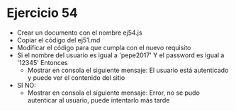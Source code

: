 # Ejercicio 54

* Crear un documento con el nombre ej54.js
* Copiar el código del ej51.md
* Modificar el código para que cumpla con el nuevo requisito
* Si el nombre del usuario es igual a 'pepe2017' Y el password es igual a '12345' Entonces
  * Mostrar en consola el siguiente mensaje: El usuario está autenticado y puede ver el contenido del sitio
* SI NO:
  * Mostrar en consola el siguiente mensaje: Error, no se pudo autenticar al usuario, puede intentarlo más tarde